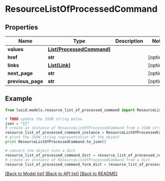 # ResourceListOfProcessedCommand


## Properties
Name | Type | Description | Notes
------------ | ------------- | ------------- | -------------
**values** | [**List[ProcessedCommand]**](ProcessedCommand.md) |  | 
**href** | **str** |  | [optional] 
**links** | [**List[Link]**](Link.md) |  | [optional] 
**next_page** | **str** |  | [optional] 
**previous_page** | **str** |  | [optional] 

## Example

```python
from lusid.models.resource_list_of_processed_command import ResourceListOfProcessedCommand

# TODO update the JSON string below
json = "{}"
# create an instance of ResourceListOfProcessedCommand from a JSON string
resource_list_of_processed_command_instance = ResourceListOfProcessedCommand.from_json(json)
# print the JSON string representation of the object
print ResourceListOfProcessedCommand.to_json()

# convert the object into a dict
resource_list_of_processed_command_dict = resource_list_of_processed_command_instance.to_dict()
# create an instance of ResourceListOfProcessedCommand from a dict
resource_list_of_processed_command_form_dict = resource_list_of_processed_command.from_dict(resource_list_of_processed_command_dict)
```
[[Back to Model list]](../README.md#documentation-for-models) [[Back to API list]](../README.md#documentation-for-api-endpoints) [[Back to README]](../README.md)


